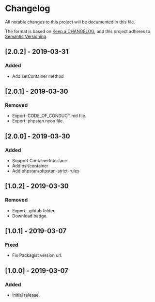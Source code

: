 # Changelog

All notable changes to this project will be documented in this file.

The format is based on [Keep a CHANGELOG](https://keepachangelog.com/en/1.0.0/),
and this project adheres to [Semantic Versioning](https://semver.org/spec/v2.0.0.html).

## [2.0.2] - 2019-03-31

### Added
- Add setContainer method

## [2.0.1] - 2019-03-30

### Removed
- Export: CODE_OF_CONDUCT.md file.
- Export: phpstan.neon file.

## [2.0.0] - 2019-03-30

### Added
- Support ContainerInterface
- Add psr/container
- Add phpstan/phpstan-strict-rules

## [1.0.2] - 2019-03-30

### Removed
- Export: .gihtub folder.
- Download badge.

## [1.0.1] - 2019-03-07

### Fixed
- Fix Packagist version url.

## [1.0.0] - 2019-03-07

### Added
- Initial release.
